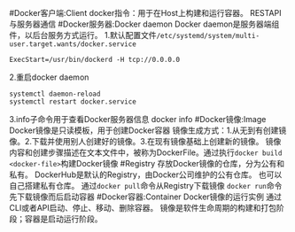 #Docker客户端:Client
docker指令：用于在Host上构建和运行容器。
RESTAPI与服务器通信
#Docker服务器:Docker daemon
Docker daemon是服务器端组件，以后台服务方式运行。
1.默认配置文件`/etc/systemd/system/multi-user.target.wants/docker.service`

    ExecStart=/usr/bin/dockerd -H tcp://0.0.0.0
2.重启docker daemon

    systemctl daemon-reload
    systemctl restart docker.service

3.info子命令用于查看Docker服务器信息
docker info
#Docker镜像:Image
Docker镜像是只读模板，用于创建Docker容器
镜像生成方式：1.从无到有创建镜像。2.下载并使用别人创建好的镜像。3.在现有镜像基础上创建新的镜像。
镜像内容和创建步骤描述在文本文件中，被称为DockerFile。通过执行`docker build <docker-file>`构建Docker镜像
#Registry
存放Docker镜像的仓库，分为公有和私有。
DockerHub是默认的Registry，由Docker公司维护的公有仓库。
也可以自己搭建私有仓库。
通过`docker pull`命令从Registry下载镜像
`docker run`命令先下载镜像而后启动容器
#Docker容器:Container
Docker镜像的运行实例
通过CLI或者API启动、停止、移动、删除容器。
镜像是软件生命周期的构建和打包阶段；容器是启动运行阶段。
